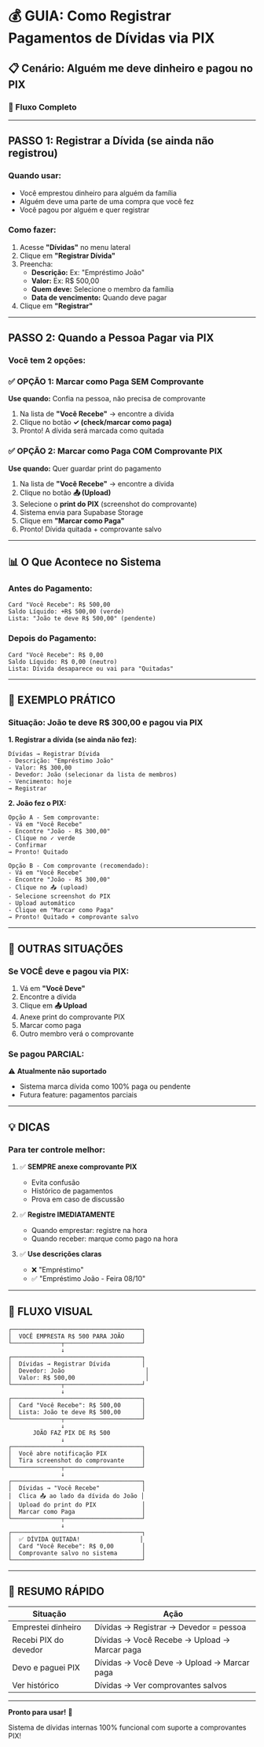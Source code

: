 # 💰 GUIA: Como Registrar Pagamentos de Dívidas via PIX

## 📋 Cenário: Alguém me deve dinheiro e pagou no PIX

### 🎯 Fluxo Completo

---

## PASSO 1: Registrar a Dívida (se ainda não registrou)

### Quando usar:
- Você emprestou dinheiro para alguém da família
- Alguém deve uma parte de uma compra que você fez
- Você pagou por alguém e quer registrar

### Como fazer:
1. Acesse **"Dívidas"** no menu lateral
2. Clique em **"Registrar Dívida"**
3. Preencha:
   - **Descrição:** Ex: "Empréstimo João"
   - **Valor:** Ex: R$ 500,00
   - **Quem deve:** Selecione o membro da família
   - **Data de vencimento:** Quando deve pagar
4. Clique em **"Registrar"**

---

## PASSO 2: Quando a Pessoa Pagar via PIX

### Você tem 2 opções:

### ✅ OPÇÃO 1: Marcar como Paga SEM Comprovante
**Use quando:** Confia na pessoa, não precisa de comprovante

1. Na lista de **"Você Recebe"** → encontre a dívida
2. Clique no botão **✓ (check/marcar como paga)**
3. Pronto! A dívida será marcada como quitada

### ✅ OPÇÃO 2: Marcar como Paga COM Comprovante PIX
**Use quando:** Quer guardar print do pagamento

1. Na lista de **"Você Recebe"** → encontre a dívida
2. Clique no botão **📤 (Upload)**
3. Selecione o **print do PIX** (screenshot do comprovante)
4. Sistema envia para Supabase Storage
5. Clique em **"Marcar como Paga"**
6. Pronto! Dívida quitada + comprovante salvo

---

## 📊 O Que Acontece no Sistema

### Antes do Pagamento:
```
Card "Você Recebe": R$ 500,00
Saldo Líquido: +R$ 500,00 (verde)
Lista: "João te deve R$ 500,00" (pendente)
```

### Depois do Pagamento:
```
Card "Você Recebe": R$ 0,00
Saldo Líquido: R$ 0,00 (neutro)
Lista: Dívida desaparece ou vai para "Quitadas"
```

---

## 🎯 EXEMPLO PRÁTICO

### Situação: João te deve R$ 300,00 e pagou via PIX

**1. Registrar a dívida (se ainda não fez):**
```
Dívidas → Registrar Dívida
- Descrição: "Empréstimo João"
- Valor: R$ 300,00
- Devedor: João (selecionar da lista de membros)
- Vencimento: hoje
→ Registrar
```

**2. João fez o PIX:**
```
Opção A - Sem comprovante:
- Vá em "Você Recebe"
- Encontre "João - R$ 300,00"
- Clique no ✓ verde
- Confirmar
→ Pronto! Quitado

Opção B - Com comprovante (recomendado):
- Vá em "Você Recebe"
- Encontre "João - R$ 300,00"
- Clique no 📤 (upload)
- Selecione screenshot do PIX
- Upload automático
- Clique em "Marcar como Paga"
→ Pronto! Quitado + comprovante salvo
```

---

## 🔄 OUTRAS SITUAÇÕES

### Se VOCÊ deve e pagou via PIX:
1. Vá em **"Você Deve"**
2. Encontre a dívida
3. Clique em **📤 Upload**
4. Anexe print do comprovante PIX
5. Marcar como paga
6. Outro membro verá o comprovante

### Se pagou PARCIAL:
⚠️ **Atualmente não suportado**
- Sistema marca dívida como 100% paga ou pendente
- Futura feature: pagamentos parciais

---

## 💡 DICAS

### Para ter controle melhor:
1. ✅ **SEMPRE anexe comprovante PIX**
   - Evita confusão
   - Histórico de pagamentos
   - Prova em caso de discussão

2. ✅ **Registre IMEDIATAMENTE**
   - Quando emprestar: registre na hora
   - Quando receber: marque como pago na hora

3. ✅ **Use descrições claras**
   - ❌ "Empréstimo"
   - ✅ "Empréstimo João - Feira 08/10"

---

## 🏦 FLUXO VISUAL

```
┌─────────────────────────────────────┐
│  VOCÊ EMPRESTA R$ 500 PARA JOÃO     │
└──────────────┬──────────────────────┘
               ↓
┌─────────────────────────────────────┐
│  Dívidas → Registrar Dívida         │
│  Devedor: João                       │
│  Valor: R$ 500,00                    │
└──────────────┬──────────────────────┘
               ↓
┌─────────────────────────────────────┐
│  Card "Você Recebe": R$ 500,00      │
│  Lista: João te deve R$ 500,00      │
└──────────────┬──────────────────────┘
               ↓
       JOÃO FAZ PIX DE R$ 500
               ↓
┌─────────────────────────────────────┐
│  Você abre notificação PIX          │
│  Tira screenshot do comprovante     │
└──────────────┬──────────────────────┘
               ↓
┌─────────────────────────────────────┐
│  Dívidas → "Você Recebe"            │
│  Clica 📤 ao lado da dívida do João │
│  Upload do print do PIX             │
│  Marcar como Paga                   │
└──────────────┬──────────────────────┘
               ↓
┌─────────────────────────────────────┐
│  ✅ DÍVIDA QUITADA!                 │
│  Card "Você Recebe": R$ 0,00        │
│  Comprovante salvo no sistema       │
└─────────────────────────────────────┘
```

---

## 🚀 RESUMO RÁPIDO

| Situação | Ação |
|----------|------|
| Emprestei dinheiro | Dívidas → Registrar → Devedor = pessoa |
| Recebi PIX do devedor | Dívidas → Você Recebe → Upload → Marcar paga |
| Devo e paguei PIX | Dívidas → Você Deve → Upload → Marcar paga |
| Ver histórico | Dívidas → Ver comprovantes salvos |

---

**Pronto para usar!** 💪

Sistema de dívidas internas 100% funcional com suporte a comprovantes PIX!

